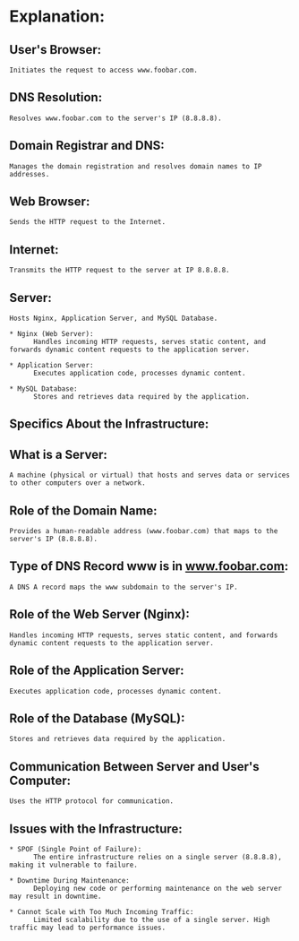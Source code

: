 # Explanation:

## User's Browser:
    Initiates the request to access www.foobar.com.

## DNS Resolution:
    Resolves www.foobar.com to the server's IP (8.8.8.8).

## Domain Registrar and DNS:
    Manages the domain registration and resolves domain names to IP addresses.

## Web Browser:
    Sends the HTTP request to the Internet.

## Internet:
    Transmits the HTTP request to the server at IP 8.8.8.8.

## Server:
    Hosts Nginx, Application Server, and MySQL Database.

    * Nginx (Web Server):
          Handles incoming HTTP requests, serves static content, and forwards dynamic content requests to the application server.

    * Application Server:
          Executes application code, processes dynamic content.

    * MySQL Database:
          Stores and retrieves data required by the application.

## Specifics About the Infrastructure:

## What is a Server:
    A machine (physical or virtual) that hosts and serves data or services to other computers over a network.

## Role of the Domain Name:
    Provides a human-readable address (www.foobar.com) that maps to the server's IP (8.8.8.8).

## Type of DNS Record www is in www.foobar.com:
    A DNS A record maps the www subdomain to the server's IP.

## Role of the Web Server (Nginx):
    Handles incoming HTTP requests, serves static content, and forwards dynamic content requests to the application server.

## Role of the Application Server:
    Executes application code, processes dynamic content.

## Role of the Database (MySQL):
    Stores and retrieves data required by the application.

## Communication Between Server and User's Computer:
    Uses the HTTP protocol for communication.

## Issues with the Infrastructure:

    * SPOF (Single Point of Failure):
          The entire infrastructure relies on a single server (8.8.8.8), making it vulnerable to failure.

    * Downtime During Maintenance:
          Deploying new code or performing maintenance on the web server may result in downtime.

    * Cannot Scale with Too Much Incoming Traffic:
          Limited scalability due to the use of a single server. High traffic may lead to performance issues.
